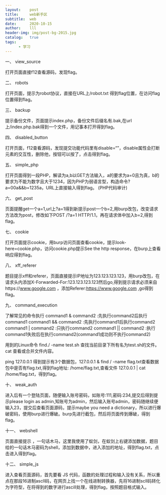 ```yaml
---
layout:    post
title:     web新手区
subtitle:  web
date:      2020-10-15
author:    lll
header-img: img/post-bg-2015.jpg
catalog:   true
tags:
      - 学习
---
```


一、 view_source

  打开页面直接f12查看源码，发现flag。

二、 robots

  打开页面，提示为robot协议，直接在URL上/robot.txt 得到flag位置，在访问flag位置得到flag。

三、 backup

  提示备份文件，页面提示index.php，备份文件后缀名有.bak,在url上/index.php.bak得到一个文件，用记事本打开得到flag。

四、 disabled_button

  打开页面，f12查看源码，发现提交功能代码里有disable=“”，disable属性会打断元素的交互性，删除他，按钮可以按了，点击得到flag。

五、 simple_php

  打开页面得到一段PHP，解读为a,b以GET方法输入，a的要求为a=0且为真，b的要求为不能为数字且大于1234，因为PHP为弱语言型，构造命令?a=00a&&b=1235a，URL上直接输入得到flag。
(PHP代码审计)

六、 get_post

  页面提醒get一个a=1,url上?a=1得到新提示post一个b=2,用burp改包，改变请求方法改为post，修改如下POST /?a=1 HTTP/1.1，再在请求体中加入b=2,得到flag。

七、 cookie

  打开页面提示cookie，用burp访问页面查看cookie，提示look-here=cookie.php，访问cookie.php提示See the http response，在burp上查看响应得到flag。

八、 xff_referer

  题目提示xff和referer，页面直接提示IP地址为123.123.123.123，用burp改包，在请求头内添加X-Forwarded-For:123.123.123.123然后go,得到提示请求必须来自https://www.google.com ，添加Referer:https://www.google.com ,go得到flag。

九、 command_execution

  了解常见的命令执行
  command1 &  command2  :先执行command2后执行command1
  command1 && command2  :先执行command1后执行command2
  command1 |  command2  :只执行command2
  command1 || command2  :执行command1失败后在执行command2(command1成功则不执行command2)

  用到的Linux命令
  find./ -name test.sh  查找当前目录下所有名为test.sh的文件。
  cat  查看或合并文件内容。

  ping 127.0.0.1 得到提示有3个数据包，127.0.0.1 & find / -name flag.txt查看数据包中是否有flag.txt,得到flag地址: /home/flag.txt,查看文件 127.0.0.1 | cat /home/flag.txt，得到flag。

十、 weak_auth

  进入后有一个登陆页面，随便输入账号密码，如账号:111,密码:234,提交后得到提示please login as admin,知账号为admin，然后输入账号admin，密码随继续便输入23，提交后查看页面源码，提示maybe you need a dictionary，所以进行爆破密码，使用burp进行爆破。burp先进行截包，然后将页面传到爆破，得到flag。

十一、 webshell

  页面直接提示<?php @eval($_POST['shell']);?> ，一句话木马，这里我使用了蚁剑，在蚁剑上右键添加数据，题目给的一句话木马密码为shell，添加到数据中，进入添加的地址，得到flag.txt，点击进入得到flag。

十二、 simple_js

  进入查看页面源码，首先要看 JS 代码，函数的处理过程和输入没有关系，所以重点在那段16进制ascll码，在网页上找一个在线进制转换器，先将16进制scll码转化为字符型，在将得到的数字进行ascill处理，得到flag，按照题目格式输入。
